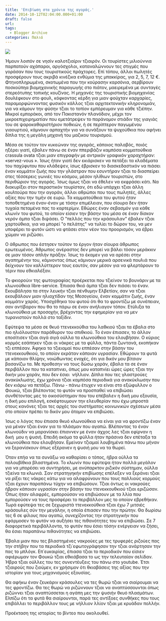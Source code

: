 ```yaml
---
title: 'Επιβίωση στα χρόνια της αγοράς.'
date: 2014-10-12T02:04:00.000+01:00
draft: false
url: 
tags:
  - Blogger Archive
categories: Παλιά
---
```


  

[![](https://blogger.googleusercontent.com/img/b/R29vZ2xl/AVvXsEjFqNYOGb7R4GWM8x164zXQfXyoi1M9yOZ5fLLpxHqfAcYVICd9b7eFKfy_Y-0Ra-ZJCKKto2bRj7XmZKDOPb01CosiQV08tEDiyjJpV4hNC60pjrmcPKKsu9y7LF8wDXoG2uhdliP89dY/s1600/Capture+d%E2%80%99e%CC%81cran+2014-09-20+a%CC%80+22.03.26.png)](https://blogger.googleusercontent.com/img/b/R29vZ2xl/AVvXsEjFqNYOGb7R4GWM8x164zXQfXyoi1M9yOZ5fLLpxHqfAcYVICd9b7eFKfy_Y-0Ra-ZJCKKto2bRj7XmZKDOPb01CosiQV08tEDiyjJpV4hNC60pjrmcPKKsu9y7LF8wDXoG2uhdliP89dY/s1600/Capture+d%E2%80%99e%CC%81cran+2014-09-20+a%CC%80+22.03.26.png)

  

Ήμουν λοιπόν σε νησίν καλοτζιαίριν τζιαιρόν. Οι τουρίστες μιλιούννια παρπατούν αχάπαροι, αργόσχολοι, καταναλώννουν τες στιγμές που γοράσαν που τους τουριστικούς πράχτορες. Επί τόπου, άλλοι πωλητές προσφέρουν τους ακριβά κινέζικα ενθύμια της μπακκίρας, για 2, 5, 7, 12 €. Φτηνοπληρωμένα, σκοτωμένα που την κούρασην καρσόνια, σερβίρουν ποσκούπηα βιομηχανικής παραγωγής στο πιάτον, μαειρεμένα με συνταγές στερεότυπης τοπικής κουζίνας. Η μηχανές της τουριστικής βιομηχανίας δουλέφκουν στο φουλ, κόφκοντας κέρδη για μιαν φούχταν καρχαρίες, παραμορφώννοντας φυσικόν κάλλος τζιαι αρχιτεκτονικήν κληρονομιάν, για να κάμουν την φύσην τζιαι το τοπίον εμπόρευμαν για κάθε τζιέπην. Μικροί εμποράκοι, από τον Πακιστανόν πλανόδιον, μέχρι τον μικροεπιχειρηματίαν που εμετάτρεψεν το παράνομον στιάδιν της γιαγιάς του σε ψαροκαθαριστήριον ποθκιών, ή σε περίπτερον παγωμένου γιαουρτιού, κάμνουν αρπαχτήν για να συνάξουν τα ψυχούθκια που αφήνει δίπλα της η μεγάλη μηχανή του μαζικου τουρισμού.

  

Μέσα σε τούτον τον κυκεώναν της αγοράς, κάποιος παλαβός, ποιός ηξέρει γιατί, έβαλεν πάνω σε έναν ππεριβάζιν καμπόσα κομματούθκια crassula ovata τζιαι μιαν επιγραφήν με αντρικόν γραφικόν χαραχτήραν: «servez-vous ». Ίσως ήταν γιατί δεν εκιάρισκεν να πετάξει τα κλαδέματα του παχύφυτου που κλάδεψεν, ίσως έβρισκεν το διασκεδαστικόν να πιάσει έναν κομμάτιν ζωής που την γλάστραν που εσυντήραν τζιαι το διασπείρει στες τέσσερεις γωνιές του κόσμου, μέσον ηλίθιων τουριστών, στο περιθώριον της αγοράς. Ίσως όμως τζιαι να έθελεν να εκφράσει κάτι. Να διακυρίξει στον περαστικόν τουρίσταν, ότι εδώ υπάρχει τζιαι άλλη κουλτούρα που την αγοράν, άλλοι αθρώποι που τους πωλητές, άλλες αξίες που την τιμήν σε ευρώ. Τα κομματούθκια του φυτού ήταν τοποθετημένα έναν-έναν με τόσην επιμέλειαν, που σίουρα δεν ήταν τυχαία πεταμένα πας το καρτερίμιν. Εθώρες έναν σεβασμόν για κάθε κλωνίν του φυτού, το οποίον είσιεν την βάσην του μέσα σε έναν δίσκον νερόν άμπα τζιαι διψάσει. Ο "πελλός που την κράσουλαν" έβαλεν τζιαι χαρτούθκια, για να μπορεί "ο πελάτης" να τυλίει το δώρον του, να μεν υποφέρει το φυτόν ώστι να φτάσει στον νέον του προορισμόν, να έβρει χώμαν να ριζώσει.

  

Ο άθρωπος που έστησεν τούτον το έργον ήταν σίουρα άθρωπος ερωτευμένος. Άθρωπος ανέραστος δεν μπορεί να βάλει τόσον μεράκκιν σε μιαν τόσον απλήν πράξην. Ίσως το έκαμεν για να αρέσει στην αγαπημένην του, κάμνοντας όπως κάμνουν μερικά αρσενικά πουλιά που δείχνουν τον καλλύττερον τους εαυτόν, σαν μέσον για να φλερτάρουν το τέριν που εθκιαλέξαν.

  

Το φκιορούιν της φωτογραφίας προέρκεται που τζιείνον το βουνάριν με τα κλωνούθκια libre-service. Έπιασα θκιό άμπα τζιαι δεν πιάσει το έναν. Εκουβάλησα τα στην λευκήν τζιαι πένθυμην Ελβετίαν, σαν να τζιαι εκουβάλουν μιαν ηλιαχτίδαν της Μεσογείου, έναν κομμάτιν ζωής, έναν κομμάτιν χαράς. Υποσχέθηκα του φυτού ότι θα το φροντίζω με συνέπειαν, σαν αντίβαρον που θα το πάρω σε έναν ανήλιαγον τόπον. Ετύλιξα τα κλωνούθκια με προσοχήν, βρέχοντας την εφημερίαν για να μεν τυρανιστούν πολλά στο ταξίδιν.

  

Εφύτεψα τα μέσα σε θκυό ττενεκκούθια του λαθκιού τζιαι τα έβαλα στο πιο ηλιόλουστον παράθυρον του σπιθκιού. Το έναν έπιασεν, το άλλον εποσίτισεν τζιαι σιγά σιγά ούλλα τα κλωνούθκια του ελουβήσαν. Ο κύριος κορμός εσάπηκεν τζιαι οι νάκρες με τα φύλλα, πάντα ζωντανά, εκοπήκαν τζι εππέσαν. Άφηκα τα τζιειαμαί που εππέσαν στην βάσην του ττενεκκουθκιού, το οποίον εκράταν κάποιαν υγρασίαν. Εθώρουν τα φυτά με κάποιαν θλίψην, νοιώθωντας ενοχές, ότι για δικόν μου βίτσιον βασανίζω τα. Με προθεσην να τους δώσω χαράν, έβαλα τα σε έναν περιβάλλον που τα καταπνιει, όπως μου καταπνίει ώρες ώρες τζιαι την δικήν μου χαράν, που δεν έσιει  νήλλιον. Δίπλα που τες γλαστρούες ανακύκλωσης, έχω χρόνια τζιαι καμπόσα περιοδικά για ανακύκλωσην που δεν κιάρω να πετάξω. Πάνω - πάνω έτυχεν να είναι στο εξώφυλλον ο Φουκώ, τζιαι βλέποντας το φυτόν να προσπαθεί να επιβιώσει συνθέτοντας μες το οικοσύστημαν που του επέβαλεν η δική μου εξουσία, η δική μου επιλογή, εσκέφτουμουν την ελευθερίαν που έχω μπροστά στους κανόνες τζιαι τες αρχές του συστήματος κοινωνικών σχέσεων μέσα στο οποίον πρέπει το δικόν μου άτομον να επιβιώσει.   
  
Ίσως ο λόγος που έπιασα θκυό κλωνούθκια να είναι για να φροντίζω έναν για μέναν τζιαι έναν για το πλάσμαν που αγαπώ. Βλέποντας το έναν κλωνούδιν να μαρανίσκει έπιαννεν με έναν άχχος λες τζιαι εφίρναν η δική  μου η ψυσιή. Επειδή ακόμα τα φύλλα ήταν πράσινα δεν επέταξα τα κλωνούθκια που ελουβήσαν. Εμείναν τζιαμαί λουβημένα πάνω που μήναν να ξερανίσκουν όπως εξέρανεν η ψυσιή μου να τα θωρεί.

  

Όταν επήα να τα συνάξω να καθαρίσει ο τόπος, ήβρα ούλλα τα πολουβίθκια βλαστημένα. Το κλωνίν που εφύτεψα ήταν πολλά μεγάλον για να μπορέσει να συντηρήσει, με ανύπαρκτον ριζικόν σύστημαν, ούλλα τζιείνα τα κλωνιά. Σαν στρατηγηκήν επιβίωσης επέλεξεν να ξεράνει τζιαι να ρίξει τες νάκρες κάτω για να αλαφρύνουν που τους παλλιούς κορμούς τζιαι έχουν παραπάνω τύχην να επιβιώσουν. Τζιαι όντως οι νακρούες ήβραν κάποιαν υγρασίαν στην βάσην του ττενεκκουθκιού τζιαι εριζώσαν. Όπως ήταν αλαφρές, εμπορούσαν να επιβιώσουν με τα λλία που εμπορούσεν να τους προσφέρει το περιβάλλον μες το οποίον εβρεθήκαν. Τωρά εφύτεψα τες σε ξεχωριστά ττενεκκούθκια τζιαι έχω 7 μιτσιές κράσουλες σύν την μεγάλην, η οποία έπιασεν που την πρώτην. Θα δωρίσω τες 6 σε φίλους που αγαπώ, συνεχίζοντας την στρατηγικήν που εφάρμοσεν το φυτόν να αυξήσει τες πιθανότητες του να επιβιώσει. Σε 7 διαφορετικά περιβάλλοντα, το φυτόν που έσιει τόσην ενέργειαν να ζήσει, θα έσιει παραπάνω πιθανότητες να επιβιώσει.  
  
Έβαλα μιαν που τες βλαστημένες νακρούες με τες τρυφερές ριζούες πας την στήβην που τα περιοδικά τζι΄εφωτογράφησαν την τζιαι ανάρτησαν την πας το μπλόγκ. Επ΄ευκαιρίας, έπιασα τζιαι το περιοδικόν που είσιεν αφιέρωμαν τον Φουκώ τζιαι εθκιάβασα το ως την τελευταίαν σελίδαν. Ήβρα τζιαι ούλλες του τες συνεντέυξεις του πάνω στο youtube. Έτσι τζιαιρούς που ζιούμεν, εν χρήσιμον ότι θκιαβάσεις της αξίας που την ιστορίαν για τους μηχανισμούς εξουσίας.

  

Θα αφήκω έναν ζευκάριν κράσουλες να τες θωρώ τζιαι να σιαίρουμαι να τες φροντίζω. Θα τες θωρώ να ριζώννουν τζιαι να αναπτύσσουνται όπως ριζώννει τζιαι αναπτύσσεται η αγάπη μες την ψυσιήν θκυό πλασμάτων. Ελπίζω ότι τα φυτά θα σιαίρουνται, παρά τες αντίξοες συνθήκες που τους επιβάλλει το περιβάλλον τους με νήλλιον λλίον τζιαι με κρυάδαν πολλήν.

  

  

Προέκταση της ιστορίας το βίντεο που ακολουθεί.
